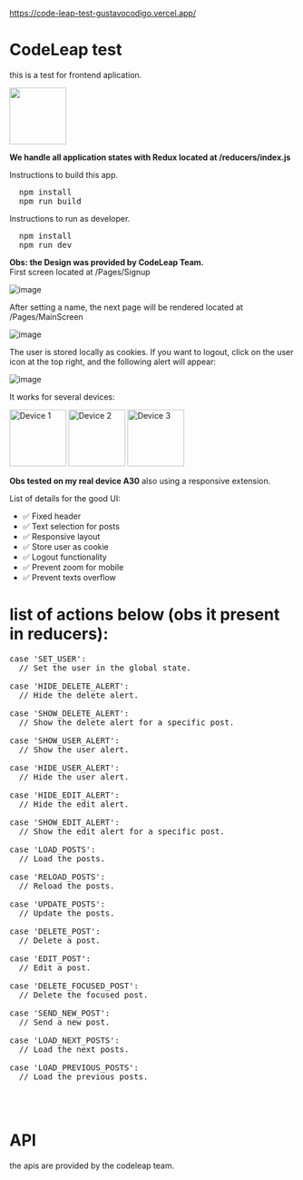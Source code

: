 https://code-leap-test-gustavocodigo.vercel.app/

# CodeLeap test
this is a test for frontend aplication.

 
<img width=100 src="https://cdn.jsdelivr.net/gh/devicons/devicon/icons/react/react-original-wordmark.svg" />
          
**We handle all application states with Redux located at /reducers/index.js**

Instructions to build this app.
<pre>
  npm install
  npm run build
</pre>

Instructions to run as developer.
<pre>
  npm install
  npm run dev
</pre>

<b>Obs: the Design was provided by CodeLeap Team.</b>
<br>
First screen located at /Pages/Signup

![image](https://github.com/gustavocodigo/CodeLeap-test/assets/108258194/c392d22e-121b-41de-87ed-76a02b9534d4)

After setting a name, the next page will be rendered located at /Pages/MainScreen

![image](https://github.com/gustavocodigo/CodeLeap-test/assets/108258194/bd6af810-f142-44db-9043-c038ee3c4f18)

The user is stored locally as cookies. If you want to logout, click on the user icon at the top right, and the following alert will appear:

![image](https://github.com/gustavocodigo/CodeLeap-test/assets/108258194/0604311b-9cb5-4fb3-a23f-564ad507cef8)

It works for several devices:

<img src="https://github.com/gustavocodigo/CodeLeap-test/assets/108258194/b5d7ce95-5b60-4ceb-803d-b29e489440bd" alt="Device 1" width="100"/> <img src="https://github.com/gustavocodigo/CodeLeap-test/assets/108258194/3fbffde6-fdb5-49af-b520-516551b49aad" alt="Device 2" width="100"/> <img src="https://github.com/gustavocodigo/CodeLeap-test/assets/108258194/e9eade6b-ea30-4e22-a46e-16e88df78756" alt="Device 3" width="100"/>

**Obs tested on my real device A30**
also using a responsive extension.

List of details for the good UI:
<ul>
  <li>✅ Fixed header</li>
  <li>✅ Text selection for posts</li>
  <li>✅ Responsive layout</li>
  <li>✅ Store user as cookie</li>
  <li>✅ Logout functionality</li>
  <li>✅ Prevent zoom for mobile</li>
 <li>✅ Prevent texts overflow</li>
</ul>


# list of actions below (obs it present in reducers):

<pre>
case 'SET_USER':
  // Set the user in the global state.

case 'HIDE_DELETE_ALERT':
  // Hide the delete alert.

case 'SHOW_DELETE_ALERT':
  // Show the delete alert for a specific post.

case 'SHOW_USER_ALERT':
  // Show the user alert.

case 'HIDE_USER_ALERT':
  // Hide the user alert.

case 'HIDE_EDIT_ALERT':
  // Hide the edit alert.

case 'SHOW_EDIT_ALERT':
  // Show the edit alert for a specific post.

case 'LOAD_POSTS':
  // Load the posts.

case 'RELOAD_POSTS':
  // Reload the posts.

case 'UPDATE_POSTS':
  // Update the posts.

case 'DELETE_POST':
  // Delete a post.

case 'EDIT_POST':
  // Edit a post.

case 'DELETE_FOCUSED_POST':
  // Delete the focused post.

case 'SEND_NEW_POST':
  // Send a new post.

case 'LOAD_NEXT_POSTS':
  // Load the next posts.

case 'LOAD_PREVIOUS_POSTS':
  // Load the previous posts.



</pre>


# API
the apis are provided by the codeleap team.

